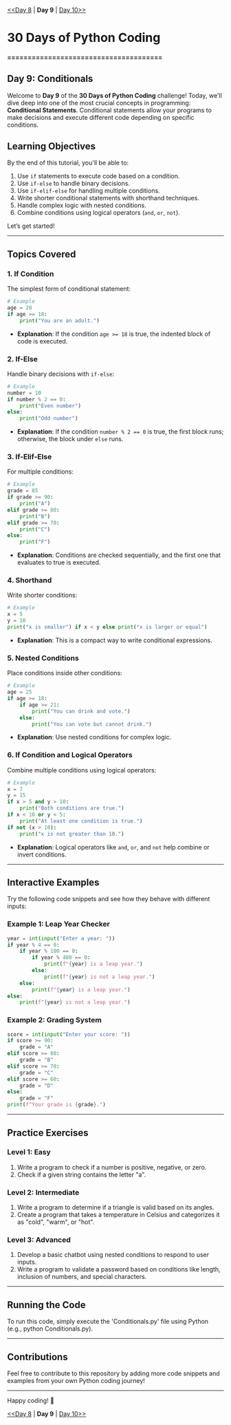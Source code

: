 [<<Day 8](../Day_8/) | **Day 9** | [Day 10>>](../Day_10/)


# 30 Days of Python Coding

#### ======================================

## Day 9: Conditionals

Welcome to **Day 9** of the **30 Days of Python Coding** challenge! Today, we'll dive deep into one of the most crucial concepts in programming: **Conditional Statements**. Conditional statements allow your programs to make decisions and execute different code depending on specific conditions.

## Learning Objectives

By the end of this tutorial, you'll be able to:

1. Use `if` statements to execute code based on a condition.
2. Use `if-else` to handle binary decisions.
3. Use `if-elif-else` for handling multiple conditions.
4. Write shorter conditional statements with shorthand techniques.
5. Handle complex logic with nested conditions.
6. Combine conditions using logical operators (`and`, `or`, `not`).

Let’s get started!

---

## Topics Covered

### 1. If Condition

The simplest form of conditional statement:

```python
# Example
age = 20
if age >= 18:
    print("You are an adult.")
```

- **Explanation**: If the condition `age >= 18` is true, the indented block of code is executed.

### 2. If-Else

Handle binary decisions with `if-else`:

```python
# Example
number = 10
if number % 2 == 0:
    print("Even number")
else:
    print("Odd number")
```

- **Explanation**: If the condition `number % 2 == 0` is true, the first block runs; otherwise, the block under `else` runs.

### 3. If-Elif-Else

For multiple conditions:

```python
# Example
grade = 85
if grade >= 90:
    print("A")
elif grade >= 80:
    print("B")
elif grade >= 70:
    print("C")
else:
    print("F")
```

- **Explanation**: Conditions are checked sequentially, and the first one that evaluates to true is executed.

### 4. Shorthand

Write shorter conditions:

```python
# Example
x = 5
y = 10
print("x is smaller") if x < y else print("x is larger or equal")
```

- **Explanation**: This is a compact way to write conditional expressions.

### 5. Nested Conditions

Place conditions inside other conditions:

```python
# Example
age = 25
if age >= 18:
    if age >= 21:
        print("You can drink and vote.")
    else:
        print("You can vote but cannot drink.")
```

- **Explanation**: Use nested conditions for complex logic.

### 6. If Condition and Logical Operators

Combine multiple conditions using logical operators:

```python
# Example
x = 7
y = 15
if x > 5 and y > 10:
    print("Both conditions are true.")
if x < 10 or y < 5:
    print("At least one condition is true.")
if not (x > 10):
    print("x is not greater than 10.")
```

- **Explanation**: Logical operators like `and`, `or`, and `not` help combine or invert conditions.

---

## Interactive Examples

Try the following code snippets and see how they behave with different inputs:

### Example 1: Leap Year Checker

```python
year = int(input("Enter a year: "))
if year % 4 == 0:
    if year % 100 == 0:
        if year % 400 == 0:
            print(f"{year} is a leap year.")
        else:
            print(f"{year} is not a leap year.")
    else:
        print(f"{year} is a leap year.")
else:
    print(f"{year} is not a leap year.")
```

### Example 2: Grading System

```python
score = int(input("Enter your score: "))
if score >= 90:
    grade = "A"
elif score >= 80:
    grade = "B"
elif score >= 70:
    grade = "C"
elif score >= 60:
    grade = "D"
else:
    grade = "F"
print(f"Your grade is {grade}.")
```

---

## Practice Exercises

### Level 1: Easy

1. Write a program to check if a number is positive, negative, or zero.
2. Check if a given string contains the letter "a".

### Level 2: Intermediate

1. Write a program to determine if a triangle is valid based on its angles.
2. Create a program that takes a temperature in Celsius and categorizes it as "cold", "warm", or "hot".

### Level 3: Advanced

1. Develop a basic chatbot using nested conditions to respond to user inputs.
2. Write a program to validate a password based on conditions like length, inclusion of numbers, and special characters.

---

## Running the Code

To run this code, simply execute the 'Conditionals.py' file using Python (e.g., python Conditionals.py).

---

## Contributions

Feel free to contribute to this repository by adding more code snippets and examples from your own Python coding journey!

---

Happy coding! 🎉

[<<Day 8](../Day_8/) | **Day 9** | [Day 10>>](../Day_10/)
